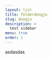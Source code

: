 ```yaml
---
layout: list
title: folderdongju
slug: dongju
description: >
  test sidebar
menu: true
order: 1
---
```

asdasdas
